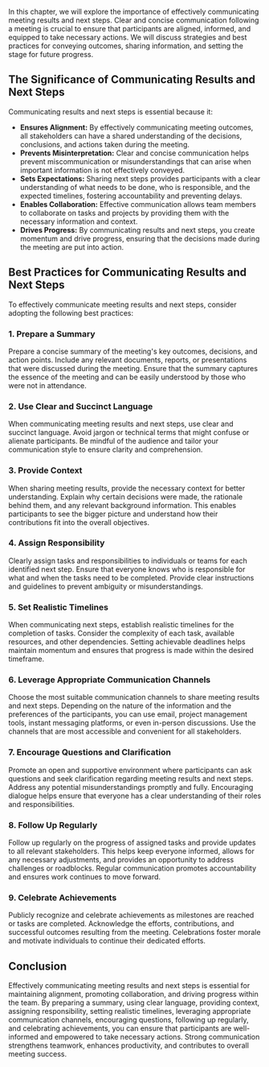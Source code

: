 
In this chapter, we will explore the importance of effectively communicating meeting results and next steps. Clear and concise communication following a meeting is crucial to ensure that participants are aligned, informed, and equipped to take necessary actions. We will discuss strategies and best practices for conveying outcomes, sharing information, and setting the stage for future progress.

The Significance of Communicating Results and Next Steps
--------------------------------------------------------

Communicating results and next steps is essential because it:

* **Ensures Alignment:** By effectively communicating meeting outcomes, all stakeholders can have a shared understanding of the decisions, conclusions, and actions taken during the meeting.
* **Prevents Misinterpretation:** Clear and concise communication helps prevent miscommunication or misunderstandings that can arise when important information is not effectively conveyed.
* **Sets Expectations:** Sharing next steps provides participants with a clear understanding of what needs to be done, who is responsible, and the expected timelines, fostering accountability and preventing delays.
* **Enables Collaboration:** Effective communication allows team members to collaborate on tasks and projects by providing them with the necessary information and context.
* **Drives Progress:** By communicating results and next steps, you create momentum and drive progress, ensuring that the decisions made during the meeting are put into action.

Best Practices for Communicating Results and Next Steps
-------------------------------------------------------

To effectively communicate meeting results and next steps, consider adopting the following best practices:

### 1. Prepare a Summary

Prepare a concise summary of the meeting's key outcomes, decisions, and action points. Include any relevant documents, reports, or presentations that were discussed during the meeting. Ensure that the summary captures the essence of the meeting and can be easily understood by those who were not in attendance.

### 2. Use Clear and Succinct Language

When communicating meeting results and next steps, use clear and succinct language. Avoid jargon or technical terms that might confuse or alienate participants. Be mindful of the audience and tailor your communication style to ensure clarity and comprehension.

### 3. Provide Context

When sharing meeting results, provide the necessary context for better understanding. Explain why certain decisions were made, the rationale behind them, and any relevant background information. This enables participants to see the bigger picture and understand how their contributions fit into the overall objectives.

### 4. Assign Responsibility

Clearly assign tasks and responsibilities to individuals or teams for each identified next step. Ensure that everyone knows who is responsible for what and when the tasks need to be completed. Provide clear instructions and guidelines to prevent ambiguity or misunderstandings.

### 5. Set Realistic Timelines

When communicating next steps, establish realistic timelines for the completion of tasks. Consider the complexity of each task, available resources, and other dependencies. Setting achievable deadlines helps maintain momentum and ensures that progress is made within the desired timeframe.

### 6. Leverage Appropriate Communication Channels

Choose the most suitable communication channels to share meeting results and next steps. Depending on the nature of the information and the preferences of the participants, you can use email, project management tools, instant messaging platforms, or even in-person discussions. Use the channels that are most accessible and convenient for all stakeholders.

### 7. Encourage Questions and Clarification

Promote an open and supportive environment where participants can ask questions and seek clarification regarding meeting results and next steps. Address any potential misunderstandings promptly and fully. Encouraging dialogue helps ensure that everyone has a clear understanding of their roles and responsibilities.

### 8. Follow Up Regularly

Follow up regularly on the progress of assigned tasks and provide updates to all relevant stakeholders. This helps keep everyone informed, allows for any necessary adjustments, and provides an opportunity to address challenges or roadblocks. Regular communication promotes accountability and ensures work continues to move forward.

### 9. Celebrate Achievements

Publicly recognize and celebrate achievements as milestones are reached or tasks are completed. Acknowledge the efforts, contributions, and successful outcomes resulting from the meeting. Celebrations foster morale and motivate individuals to continue their dedicated efforts.

Conclusion
----------

Effectively communicating meeting results and next steps is essential for maintaining alignment, promoting collaboration, and driving progress within the team. By preparing a summary, using clear language, providing context, assigning responsibility, setting realistic timelines, leveraging appropriate communication channels, encouraging questions, following up regularly, and celebrating achievements, you can ensure that participants are well-informed and empowered to take necessary actions. Strong communication strengthens teamwork, enhances productivity, and contributes to overall meeting success.
